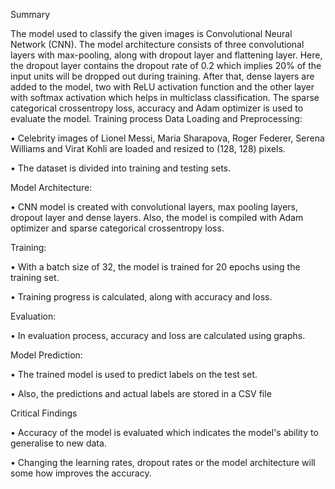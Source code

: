 Summary

The model used to classify the given images is Convolutional Neural Network (CNN). The model architecture consists of three convolutional layers with max-pooling, along with dropout layer and flattening layer. Here, the dropout layer contains the dropout rate of 0.2 which implies 20% of the input units will be dropped out during training. After that, dense layers are added to the model, two with ReLU activation function and the other layer with softmax activation which helps in multiclass classification. The sparse categorical crossentropy loss, accuracy and Adam optimizer is used to evaluate the model.
Training process
Data Loading and Preprocessing:

•	Celebrity images of Lionel Messi, Maria Sharapova, Roger Federer, Serena Williams and Virat Kohli are loaded and resized to (128, 128) pixels.

•	The dataset is divided into training and testing sets.

Model Architecture:

•	CNN model is created with convolutional layers, max pooling layers, dropout layer and dense layers. Also, the model is compiled with Adam optimizer and sparse categorical crossentropy loss.

Training:

•	With a batch size of 32, the model is trained for 20 epochs using the training set.

•	Training progress is calculated, along with accuracy and loss.

Evaluation:

•	In evaluation process, accuracy and loss are calculated using graphs.

Model Prediction:

•	The trained model is used to predict labels on the test set.

•	Also, the predictions and actual labels are stored in a CSV file 

Critical Findings

•	Accuracy of the model is evaluated which indicates the model's ability to generalise to new data.

•	Changing the learning rates, dropout rates or the model architecture will some how improves the accuracy.
